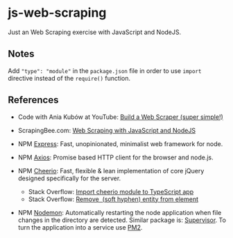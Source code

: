 # js-web-scraping

Just an Web Scraping exercise with JavaScript and NodeJS.

## Notes

Add `"type": "module"` in the `package.json` file in order to use `import` directive instead of the `require()` function.

## References

* Code with Ania Kubów at YouTube: [Build a Web Scraper (super simple!)](https://youtu.be/-3lqUHeZs_0)
* ScrapingBee.com: [Web Scraping with JavaScript and NodeJS](https://www.scrapingbee.com/blog/web-scraping-javascript/)
* NPM [Express](https://www.npmjs.com/package/express): Fast, unopinionated, minimalist web framework for node.
* NPM [Axios](https://www.npmjs.com/package/axios): Promise based HTTP client for the browser and node.js.
* NPM [Cheerio](https://www.npmjs.com/package/cheerio): Fast, flexible & lean implementation of core jQuery designed specifically for the server.

  * Stack Overflow: [Import cheerio module to TypeScript app](https://stackoverflow.com/a/47144611/6543935)
  * Stack Overflow: [Remove &shy; (soft hyphen) entity from element](https://stackoverflow.com/a/34043103/6543935)

* NPM [Nodemon](https://www.npmjs.com/package/nodemon): Automatically restarting the node application when file changes in the directory are detected. Similar package is: [Supervisor](https://www.npmjs.com/package/supervisor). To turn the application into a service use [PM2](https://www.npmjs.com/package/pm2).
